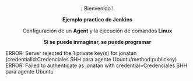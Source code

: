 <p align="center">¡ Bienvenido !</p>
<p align="center"><b>Ejemplo practico de Jenkins</b></p>
<p align="center"><a>Configuración de un <b>Agent</b> y la ejecución de comandos <b>Linux</b></a></p>
<p align="center"><b>Si se puede inmaginar, se puede programar</b></p>

ERROR: Server rejected the 1 private key(s) for jonatan (credentialId:Credenciales SHH para agente Ubuntu/method:publickey)
ERROR: Failed to authenticate as jonatan with credential=Credenciales SHH para agente Ubuntu

